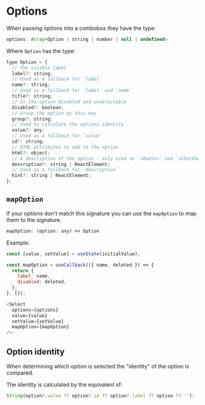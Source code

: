 # Options

When passing options into a combobox they have the type:

```js
options: Array<Option | string | number | null | undefined>
```

Where `Option` has the type:

```js
type Option = {
  // The visible label
  label?: string;
  // Used as a fallback for `label`
  name?: string;
  // Used as a fallback for `label` and `name`
  title?: string;
  // Is the option disabled and unselectable
  disabled?: boolean;
  // Group the option by this key
  group?: string;
  // Used to calculate the options identity
  value?: any;
  // Used as a fallback for `value`
  id?: string;
  // HTML attributes to add to the option
  html?: object;
  // A description of the option - only used on `<Radio>` and `<Checkboxes>`
  description?: string | ReactElement;
  // Used as a fallback for `description`
  hint?: string | ReactElement;
};
```

## `mapOption`

If your options don't match this signature you can use the `mapOption` to map them to the signature.

```js
mapOption: (option: any) => Option
```

Example:

```js
const [value, setValue] = useState(initialValue);

const mapOption = useCallback(({ name, deleted }) => {
  return {
    label: name,
    disabled: deleted,
  };
}, []);

<Select
  options={options}
  value={value}
  setValue={setValue}
  mapOption={mapOption}
/>;
```

## Option identity

When determining which option is selected the "identity" of the option is compared.

The identity is calculated by the equivalent of:

```js
String(option?.value ?? option?.id ?? option?.label ?? option ?? '');
```
